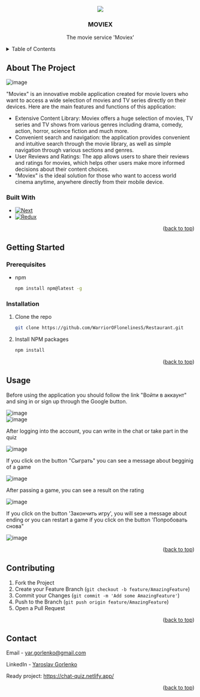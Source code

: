 <a name="readme-top"></a>
<div align='center'>
  <img src='https://github.com/WarriorOFlonelinesS/moviex/assets/98014616/0468dfab-1026-4058-ab39-0296b7839b97'>
</div>
  <h3 align="center">MOVIEX</h3>
  <p align="center">
    The movie service 'Moviex'
    <br />
</div>
<details>
  <summary>Table of Contents</summary>
  <ol>
    <li>
      <a href="#about-the-project">About The Project</a>
      <ul>
        <li><a href="#built-with">Built With</a></li>
      </ul>
    </li>
    <li>
      <a href="#getting-started">Getting Started</a>
      <ul>
        <li><a href="#prerequisites">Prerequisites</a></li>
        <li><a href="#installation">Installation</a></li>
      </ul>
    </li>
    <li><a href="#usage">Usage</a></li>
    <li><a href="#contributing">Contributing</a></li>
    <li><a href="#contact">Contact</a></li>
  </ol>
</details>



<!-- ABOUT THE PROJECT -->
## About The Project
![image](https://github.com/WarriorOFlonelinesS/moviex/assets/98014616/b9c6640f-01b3-4bf3-bde0-dc8f7ba59555)

"Moviex" is an innovative mobile application created for movie lovers who want to access a wide selection of movies and TV series directly on their devices. Here are the main features and functions of this application:

+ Extensive Content Library: Moviex offers a huge selection of movies, TV series and TV shows from various genres including drama, comedy, action, horror, science fiction and much more.
+ Convenient search and navigation: the application provides convenient and intuitive search through the movie library, as well as simple navigation through various sections and genres.
+ User Reviews and Ratings: The app allows users to share their reviews and ratings for movies, which helps other users make more informed decisions about their content choices.
+ "Moviex" is the ideal solution for those who want to access world cinema anytime, anywhere directly from their mobile device.

### Built With

* [![Next][Next]][Next-url]
* [![Redux][Redux]][Redux-url]
<p align="right">(<a href="#readme-top">back to top</a>)</p>



<!-- GETTING STARTED -->
## Getting Started
### Prerequisites

* npm
  ```sh
  npm install npm@latest -g
  ```

### Installation

1. Clone the repo
   ```sh
   git clone https://github.com/WarriorOFlonelinesS/Restaurant.git
   ```
2. Install NPM packages
   ```sh
   npm install
   ```

<p align="right">(<a href="#readme-top">back to top</a>)</p>

## Usage
<p>
  Before using the application you should follow the link "Войти в аккаунт" and sing in or sign up through the Google button. 
</p>

![image](https://github.com/WarriorOFlonelinesS/chat-quizz/assets/98014616/362f2903-00ff-47f0-bc45-76d7d51efc8d)
<br>
![image](https://github.com/WarriorOFlonelinesS/chat-quizz/assets/98014616/1b72451f-1b04-41e7-82bb-bd892d567608)

<p>
  Аfter logging into the account, you can write in the chat or take part in the quiz
</p>

![image](https://github.com/WarriorOFlonelinesS/chat-quizz/assets/98014616/570f238c-9a99-463d-a03a-2e7590dc374c)

<p>
  If you click on the button "Сыграть" you can see a message about begginig of a game
</p>

![image](https://github.com/WarriorOFlonelinesS/chat-quizz/assets/98014616/e0ff2058-785a-4e4a-89af-29bb05bcfd94)

<p>
    After passing a game, you can see a result on the rating
</p>

![image](https://github.com/WarriorOFlonelinesS/chat-quizz/assets/98014616/04716d06-4bb5-4c1f-99d5-b617b471f292)


<p>
    If you click on the button 'Закончить игру', you will see a message about ending or you can restart a game if you click on the button 'Попробовать снова" 
</p>

![image](https://github.com/WarriorOFlonelinesS/chat-quizz/assets/98014616/09f75158-c028-4943-ba01-0880ca6e679a)


<p align="right">(<a href="#readme-top">back to top</a>)</p>

## Contributing

1. Fork the Project
2. Create your Feature Branch (`git checkout -b feature/AmazingFeature`)
3. Commit your Changes (`git commit -m 'Add some AmazingFeature'`)
4. Push to the Branch (`git push origin feature/AmazingFeature`)
5. Open a Pull Request

<p align="right">(<a href="#readme-top">back to top</a>)</p>

## Contact

Email - yar.gorlenko@gmail.com

LinkedIn - [Yaroslav Gorlenko](https://www.linkedin.com/in/yaroslav-gorlenko-a6bb60297/)

Ready project: https://chat-quiz.netlify.app/

<p align="right">(<a href="#readme-top">back to top</a>)</p>

[product-screenshot]: images/screenshot.png
[Next]:https://img.shields.io/badge/next.js-000000?style=for-the-badge&logo=nextdotjs&logoColor=white
[Next-url]: https://nextjs.org/
[Redux]: https://img.shields.io/badge/redux-20232A?style=for-the-badge&logo=redux&logoColor=764abc
[Redux-url]: https://redux.js.org/

